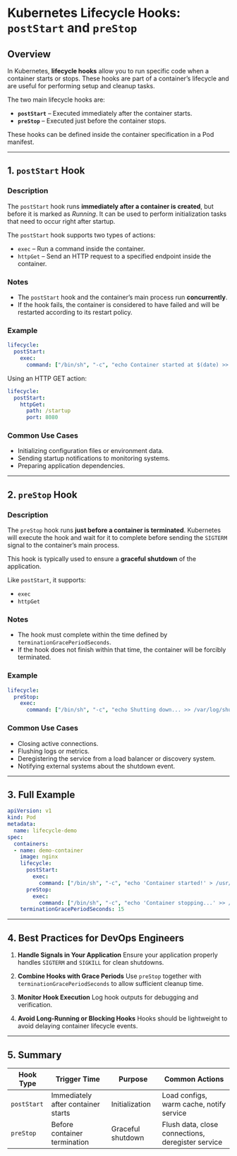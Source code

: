 # Kubernetes Lifecycle Hooks: `postStart` and `preStop`

## Overview

In Kubernetes, **lifecycle hooks** allow you to run specific code when a container starts or stops. These hooks are part of a container’s lifecycle and are useful for performing setup and cleanup tasks.

The two main lifecycle hooks are:

* **`postStart`** – Executed immediately after the container starts.
* **`preStop`** – Executed just before the container stops.

These hooks can be defined inside the container specification in a Pod manifest.

---

## 1. `postStart` Hook

### Description

The `postStart` hook runs **immediately after a container is created**, but before it is marked as *Running*. It can be used to perform initialization tasks that need to occur right after startup.

The `postStart` hook supports two types of actions:

* `exec` – Run a command inside the container.
* `httpGet` – Send an HTTP request to a specified endpoint inside the container.

### Notes

* The `postStart` hook and the container’s main process run **concurrently**.
* If the hook fails, the container is considered to have failed and will be restarted according to its restart policy.

### Example

```yaml
lifecycle:
  postStart:
    exec:
      command: ["/bin/sh", "-c", "echo Container started at $(date) >> /var/log/startup.log"]
```

Using an HTTP GET action:

```yaml
lifecycle:
  postStart:
    httpGet:
      path: /startup
      port: 8080
```

### Common Use Cases

* Initializing configuration files or environment data.
* Sending startup notifications to monitoring systems.
* Preparing application dependencies.

---

## 2. `preStop` Hook

### Description

The `preStop` hook runs **just before a container is terminated**. Kubernetes will execute the hook and wait for it to complete before sending the `SIGTERM` signal to the container’s main process.

This hook is typically used to ensure a **graceful shutdown** of the application.

Like `postStart`, it supports:

* `exec`
* `httpGet`

### Notes

* The hook must complete within the time defined by `terminationGracePeriodSeconds`.
* If the hook does not finish within that time, the container will be forcibly terminated.

### Example

```yaml
lifecycle:
  preStop:
    exec:
      command: ["/bin/sh", "-c", "echo Shutting down... >> /var/log/shutdown.log && sleep 5"]
```

### Common Use Cases

* Closing active connections.
* Flushing logs or metrics.
* Deregistering the service from a load balancer or discovery system.
* Notifying external systems about the shutdown event.

---

## 3. Full Example

```yaml
apiVersion: v1
kind: Pod
metadata:
  name: lifecycle-demo
spec:
  containers:
  - name: demo-container
    image: nginx
    lifecycle:
      postStart:
        exec:
          command: ["/bin/sh", "-c", "echo 'Container started!' > /usr/share/nginx/html/index.html"]
      preStop:
        exec:
          command: ["/bin/sh", "-c", "echo 'Container stopping...' >> /usr/share/nginx/html/index.html && sleep 10"]
    terminationGracePeriodSeconds: 15
```

---

## 4. Best Practices for DevOps Engineers

1. **Handle Signals in Your Application**
   Ensure your application properly handles `SIGTERM` and `SIGKILL` for clean shutdowns.

2. **Combine Hooks with Grace Periods**
   Use `preStop` together with `terminationGracePeriodSeconds` to allow sufficient cleanup time.

3. **Monitor Hook Execution**
   Log hook outputs for debugging and verification.

4. **Avoid Long-Running or Blocking Hooks**
   Hooks should be lightweight to avoid delaying container lifecycle events.

---

## 5. Summary

| Hook Type   | Trigger Time                       | Purpose           | Common Actions                                    |
| ----------- | ---------------------------------- | ----------------- | ------------------------------------------------- |
| `postStart` | Immediately after container starts | Initialization    | Load configs, warm cache, notify service          |
| `preStop`   | Before container termination       | Graceful shutdown | Flush data, close connections, deregister service |

